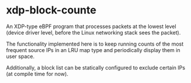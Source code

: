 # xdp-block-counte

An XDP-type eBPF program that processes packets at the lowest level (device driver level, before the Linux networking stack sees the packet).

The functionality implemented here is to keep running counts of the most frequent source IPs in an LRU map type and periodically display them in user space.

Additionally, a block list can be statically configured to exclude certain IPs (at compile time for now).